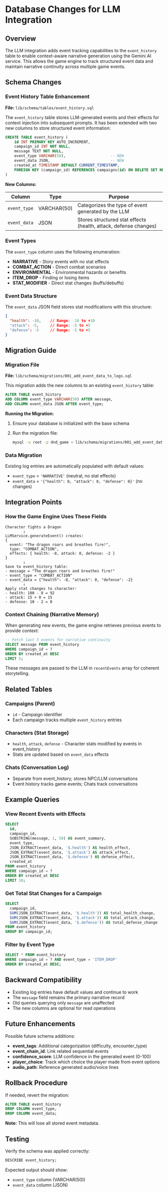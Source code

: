 # Database Changes for LLM Integration

## Overview

The LLM integration adds event tracking capabilities to the `event_history` table to enable context-aware narrative generation using the Gemini AI service. This allows the game engine to track structured event data and maintain narrative continuity across multiple game events.

## Schema Changes

### Event History Table Enhancement

**File:** `lib/schema/tables/event_history.sql`

The `event_history` table stores LLM-generated events and their effects for context injection into subsequent prompts. It has been extended with two new columns to store structured event information:

```sql
CREATE TABLE event_history (
    id INT PRIMARY KEY AUTO_INCREMENT,
    campaign_id INT NOT NULL,
    message TEXT NOT NULL,
    event_type VARCHAR(50),                    -- NEW
    event_data JSON,                           -- NEW
    created_at TIMESTAMP DEFAULT CURRENT_TIMESTAMP,
    FOREIGN KEY (campaign_id) REFERENCES campaigns(id) ON DELETE SET NULL
)
```

**New Columns:**

| Column | Type | Purpose |
|--------|------|---------|
| `event_type` | VARCHAR(50) | Categorizes the type of event generated by the LLM |
| `event_data` | JSON | Stores structured stat effects (health, attack, defense changes) |

### Event Types

The `event_type` column uses the following enumeration:

- **NARRATIVE** - Story events with no stat effects
- **COMBAT_ACTION** - Direct combat scenarios
- **ENVIRONMENTAL** - Environmental hazards or benefits
- **ITEM_DROP** - Finding or losing items
- **STAT_MODIFIER** - Direct stat changes (buffs/debuffs)

### Event Data Structure

The `event_data` JSON field stores stat modifications with this structure:

```json
{
  "health": -10,    // Range: -10 to +10
  "attack": -5,     // Range: -5 to +5
  "defense": -5     // Range: -5 to +5
}
```

## Migration Guide

### Migration File

**File:** `lib/schema/migrations/001_add_event_data_to_logs.sql`

This migration adds the new columns to an existing `event_history` table:

```sql
ALTER TABLE event_history 
ADD COLUMN event_type VARCHAR(50) AFTER message,
ADD COLUMN event_data JSON AFTER event_type;
```

**Running the Migration:**

1. Ensure your database is initialized with the base schema
2. Run the migration file:

   ```bash
   mysql -u root -p dnd_game < lib/schema/migrations/001_add_event_data_to_logs.sql
   ```

### Data Migration

Existing log entries are automatically populated with default values:

- `event_type` = `'NARRATIVE'` (neutral, no stat effects)
- `event_data` = `'{"health": 0, "attack": 0, "defense": 0}'` (no changes)

## Integration Points

### How the Game Engine Uses These Fields

```
Character fights a Dragon
        ↓
LLMService.generateEvent() creates:
{
  event: "The dragon roars and breathes fire!",
  type: "COMBAT_ACTION",
  effects: { health: -8, attack: 0, defense: -2 }
}
        ↓
Save to event_history table:
- message = "The dragon roars and breathes fire!"
- event_type = "COMBAT_ACTION"
- event_data = {"health": -8, "attack": 0, "defense": -2}
        ↓
Apply stat changes to character:
- health: 100 - 8 = 92
- attack: 15 + 0 = 15
- defense: 10 - 2 = 8
```

### Context Chaining (Narrative Memory)

When generating new events, the game engine retrieves previous events to provide context:

```sql
-- Fetch last 5 events for narrative continuity
SELECT message FROM event_history 
WHERE campaign_id = ? 
ORDER BY created_at DESC 
LIMIT 5;
```

These messages are passed to the LLM in `recentEvents` array for coherent storytelling.

## Related Tables

### Campaigns (Parent)

- `id` - Campaign identifier
- Each campaign tracks multiple `event_history` entries

### Characters (Stat Storage)

- `health`, `attack`, `defense` - Character stats modified by events in event_history
- Stats are updated based on `event_data` effects

### Chats (Conversation Log)

- Separate from event_history; stores NPC/LLM conversations
- Event history tracks game events; Chats track conversations

## Example Queries

### View Recent Events with Effects

```sql
SELECT 
  id,
  campaign_id,
  SUBSTRING(message, 1, 50) AS event_summary,
  event_type,
  JSON_EXTRACT(event_data, '$.health') AS health_effect,
  JSON_EXTRACT(event_data, '$.attack') AS attack_effect,
  JSON_EXTRACT(event_data, '$.defense') AS defense_effect,
  created_at
FROM event_history
WHERE campaign_id = ?
ORDER BY created_at DESC
LIMIT 10;
```

### Get Total Stat Changes for a Campaign

```sql
SELECT
  campaign_id,
  SUM(JSON_EXTRACT(event_data, '$.health')) AS total_health_change,
  SUM(JSON_EXTRACT(event_data, '$.attack')) AS total_attack_change,
  SUM(JSON_EXTRACT(event_data, '$.defense')) AS total_defense_change
FROM event_history
GROUP BY campaign_id;
```

### Filter by Event Type

```sql
SELECT * FROM event_history
WHERE campaign_id = ? AND event_type = 'ITEM_DROP'
ORDER BY created_at DESC;
```

## Backward Compatibility

- Existing log entries have default values and continue to work
- The `message` field remains the primary narrative record
- Old queries querying only `message` are unaffected
- The new columns are optional for read operations

## Future Enhancements

Possible future schema additions:

- **event_tags**: Additional categorization (difficulty, encounter_type)
- **event_chain_id**: Link related sequential events
- **confidence_score**: LLM confidence in the generated event (0-100)
- **player_choice**: Track which choice the player made from event options
- **audio_path**: Reference generated audio/voice lines

## Rollback Procedure

If needed, revert the migration:

```sql
ALTER TABLE event_history 
DROP COLUMN event_type,
DROP COLUMN event_data;
```

**Note:** This will lose all stored event metadata.

## Testing

Verify the schema was applied correctly:

```sql
DESCRIBE event_history;
```

Expected output should show:

- `event_type` column (VARCHAR(50))
- `event_data` column (JSON)
